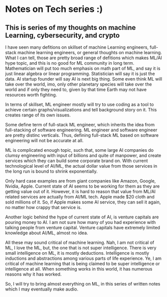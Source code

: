 # Notes on Tech series :)

## This is series of my thoughts on machine Learning, cybersecurity, and crypto

I have seen many defitions on skillset of machine Learning engineers, full-stack machine learning engineers, or general thoughts on machine learning. What I can tell, those are pretty broad range of defitions which makes ML/AI hype topic, and this is no good for ML community in long term. Mathematician will put too much emphasis on math part of ML, and say it is just linear algebra or linear programming. Statistician will say it is just the data. AI startup founder will say AI is next big thing. Some even think ML will take over the world, imo, only other planetary species will take over the world and if only they need to, given by that time Earth may not have resources worth fighting.   

In terms of skillset, ML engineer mostly will try to use coding as a tool to achieve certain graphs/visualizations and tell background story on it. This creates range of its own issues. 

Some define term of full-stack ML engineer, which inherits the idea from full-stacking of software engineering. ML engineer and software engineer are pretty distinc verticals. Thus, defining full-stack ML based on software engineering will not be accurate at all. 

ML is complicated enough topic, such that, some large AI companies do clumsy engineering with input of billions and quite of manpower, and create services which they can build some corporate brand on. With current technological level of AI/ML, the actual dollar value from those services in the long run is bound to shrink exponentially.  

Only hard case examples are from giant companies like Amazon, Google, Nvidia, Apple. Current state of AI seems to be working for them as they are getting value out of it. However, it is hard to reason that value from ML/AI related services are actually from AI/ML tech. Apple made $20 cloth and sold millions of it. So, if Apple makes some AI service, they can sell it again, no matter how crappy that service is. 

Another logic behind the hype of current state of AI, is venture capitals are pouring money to AI. I am not sure how many of you had experience with talking people from venture capital. Venture capitals have extremely limited knowledge about AI/ML, almost no idea. 

All these may sound critical of machine learning. Nah, I am not critical of ML, I love the ML, but, the one that is not super intelligence. There is very small intelligence on ML, it is mostly deductions. Intelligence is mostly inductions and abstractions among various parts of life experience. Ye, I am critical of machine learning that is being claimed to be super intelligence or intelligence at all. When something works in this world, it has numerous reasons why it has worked.

So, I will try to bring almost everything on ML, in this series of written notes which I may eventually make audio.

